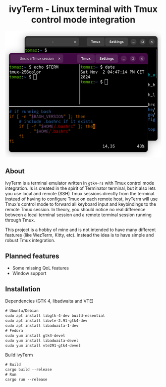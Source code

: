 <h1 align="center">ivyTerm - Linux terminal with Tmux control mode integration</h1>

<p align="center">
  <img alt="Alacritty - A fast, cross-platform, OpenGL terminal emulator"
       src="data/ivyterm_screenshot.png">
</p>

## About
ivyTerm is a terminal emulator written in `gtk4-rs` with Tmux control mode integration. Is is created in the spirit of Terminator terminal, but it also lets you use local and remote (SSH) Tmux sessions directly from the terminal. Instead of having to configure Tmux on each remote host, ivyTerm will use Tmux's control mode to forward all keyboard input and keybindings to the remote Tmux session. In theory, you should notice no real difference between a local terminal session and a remote terminal session running through Tmux.

This project is a hobby of mine and is not intended to have many different features (like WezTerm, Kitty, etc). Instead the idea is to have simple and robust Tmux integration.

## Planned features
* Some missing QoL features
* Window support

## Installation
Dependencies (GTK 4, libadwaita and VTE)
```
# Ubuntu/Debian
sudo apt install libgtk-4-dev build-essential
sudo apt install libvte-2.91-gtk4-dev
sudo apt install libadwaita-1-dev
# Fedora
sudo yum install gtk4-devel
sudo yum install libadwaita-devel
sudo yum install vte291-gtk4-devel
```
Build ivyTerm
```
# Build
cargo build --release
# Run
cargo run --release
```
